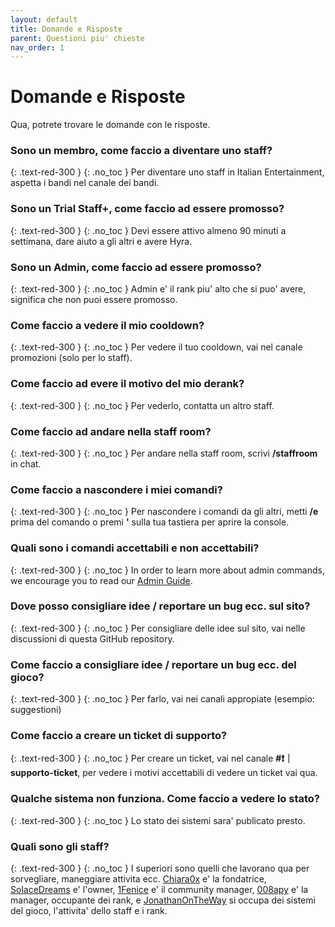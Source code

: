```yaml
---
layout: default
title: Domande e Risposte
parent: Questioni piu' chieste
nav_order: 1
---
```


# Domande e Risposte

Qua, potrete trovare le domande con le risposte.

### Sono un membro, come faccio a diventare uno staff?
{: .text-red-300 }
{: .no_toc }
Per diventare uno staff in Italian Entertainment, aspetta i bandi nel canale dei bandi.

### Sono un Trial Staff+, come faccio ad essere promosso?
{: .text-red-300 }
{: .no_toc }
Devi essere attivo almeno 90 minuti a settimana, dare aiuto a gli altri e avere Hyra.


### Sono un Admin, come faccio ad essere promosso?
{: .text-red-300 }
{: .no_toc }
Admin e' il rank piu' alto che si puo' avere, significa che non puoi essere promosso.

### Come faccio a vedere il mio cooldown?
{: .text-red-300 }
{: .no_toc }
Per vedere il tuo cooldown, vai nel canale promozioni (solo per lo staff).


### Come faccio ad evere il motivo del mio derank?
{: .text-red-300 }
{: .no_toc }
Per vederlo, contatta un altro staff.


### Come faccio ad andare nella staff room?
{: .text-red-300 }
{: .no_toc }
Per andare nella staff room, scrivi **/staffroom** in chat.

### Come faccio a nascondere i miei comandi?
{: .text-red-300 }
{: .no_toc }
Per nascondere i comandi da gli altri, metti **/e** prima del comando o premi **'** sulla tua tastiera per aprire la console.

### Quali sono i comandi accettabili e non accettabili?
{: .text-red-300 }
{: .no_toc }
In order to learn more about admin commands, we encourage you to read our [Admin Guide](https://support.bloxstreet.store/guides/admin-guide.html).


### Dove posso consigliare idee / reportare un bug ecc. sul sito?
{: .text-red-300 }
{: .no_toc }
Per consigliare delle idee sul sito, vai nelle discussioni di questa GitHub repository.

### Come faccio a consigliare idee / reportare un bug ecc. del gioco?
{: .text-red-300 }
{: .no_toc }
Per farlo, vai nei canali appropiate (esempio: suggestioni)

### Come faccio a creare un ticket di supporto?
{: .text-red-300 }
{: .no_toc }
Per creare un ticket, vai nel canale **#❗｜supporto-ticket**, per vedere i motivi accettabili di vedere un ticket vai qua.

### Qualche sistema non funziona. Come faccio a vedere lo stato?
{: .text-red-300 }
{: .no_toc }
Lo stato dei sistemi sara' publicato presto.


### Quali sono gli staff?  
{: .text-red-300 }
{: .no_toc }
I superiori sono quelli che lavorano qua per sorvegliare, maneggiare attivita ecc. [Chiara0x](https://www.roblox.com/users/1811562434/profile) e' la fondatrice, [SolaceDreams](https://www.roblox.com/users/1937756709/profile) e' l'owner, [1Fenice](https://www.roblox.com/users/10912269/profile) e' il community manager, [008apy](https://www.roblox.com/users/1398341828/profile) e' la manager, occupante dei rank, e [JonathanOnTheWay](https://www.roblox.com/users/3284442274/profile) si occupa dei sistemi del gioco, l'attivita' dello staff e i rank.



